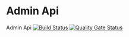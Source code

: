 
# Admin Api

Admin Api [![Build Status](https://dev.azure.com/intuitive-systems/Intuitive/_apis/build/status/iVectorOne%20Admin%20Api?branchName=main)](https://dev.azure.com/intuitive-systems/Intuitive/_build/latest?definitionId=9&branchName=main) [![Quality Gate Status](https://sonarcloud.io/api/project_badges/measure?project=Intuitive_iVectorOne_Admin_Api&metric=alert_status&token=d27f133d04f366bbc0382631b7b69f7958b54089)](https://sonarcloud.io/summary/new_code?id=Intuitive_iVectorOne_Admin_Api)